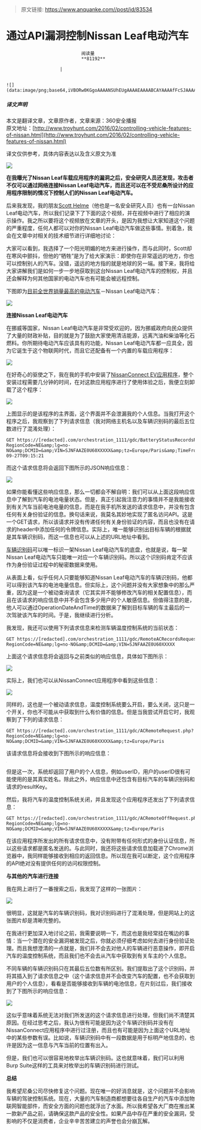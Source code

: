 > 原文链接: https://www.anquanke.com//post/id/83534 


# 通过API漏洞控制Nissan Leaf电动汽车


                                阅读量   
                                **81192**
                            
                        |
                        
                                                                                                                                    ![](data:image/png;base64,iVBORw0KGgoAAAANSUhEUgAAAAEAAAABCAYAAAAfFcSJAAAAAXNSR0IArs4c6QAAAARnQU1BAACxjwv8YQUAAAAJcEhZcwAADsQAAA7EAZUrDhsAAAANSURBVBhXYzh8+PB/AAffA0nNPuCLAAAAAElFTkSuQmCC)
                                                                                            



##### 译文声明

本文是翻译文章，文章原作者，文章来源：360安全播报
                                <br>原文地址：[http://www.troyhunt.com/2016/02/controlling-vehicle-features-of-nissan.html](http://www.troyhunt.com/2016/02/controlling-vehicle-features-of-nissan.html)

译文仅供参考，具体内容表达以及含义原文为准

[![](https://p0.ssl.qhimg.com/t015366dbb0f612961c.png)](https://p0.ssl.qhimg.com/t015366dbb0f612961c.png)

**在我曝光了Nissan Leaf车载应用程序的漏洞之后，安全研究人员还发现，攻击者不仅可以通过网络连接Nissan Leaf电动汽车，而且还可以在不受尼桑所设计的应用程序限制的情况下控制人们的Nissan Leaf电动汽车。**

后来我发现，我的朋友[Scott Helme](https://scotthelme.co.uk/)（他也是一名安全研究人员）也有一台Nissan Leaf电动汽车，所以我们记录下了下面的这个视频，并在视频中进行了相应的演示操作。我之所以要将这个视频放在文章的开头，是因为我想让大家知道这个问题的严重程度，任何人都可以对你的Nissan Leaf电动汽车做这些事情。别着急，我会在文章中对相关的技术细节进行详细地讨论：



大家可以看到，我选择了一个阳光明媚的地方来进行操作，而与此同时，Scott却在寒风中颤抖，但他的“牺牲”是为了给大家演示：即使你在非常遥远的地方，你也可以控制别人的汽车。没错，遥远的地方指的就是地球的另一端。接下来，我将给大家讲解我们是如何一步一步地获取到这台Nissan Leaf电动汽车的控制权，并且还会解释为何其他国家的电动汽车也有可能会被远程控制。

下图即为[目前全世界销量最高的电动汽车](https://en.wikipedia.org/wiki/Nissan_Leaf)－Nissan Leaf电动汽车：

[![](https://p0.ssl.qhimg.com/t017b802e92b39bac7c.png)](https://p0.ssl.qhimg.com/t017b802e92b39bac7c.png)

**连接Nissan Leaf电动汽车**

在挪威等国家，Nissan Leaf电动汽车是非常受欢迎的，因为挪威政府向民众提供了大量的财政补贴，目的就是为了鼓励大家使用清洁能源，远离汽油和柴油等化石燃料。你所期待电动汽车应该具有的功能，Nissan Leaf电动汽车都一应具全，因为它诞生于这个物联网时代，而且它还配备有一个内置的车载应用程序：

[![](https://p2.ssl.qhimg.com/t01044f01226c729ee6.png)](https://p2.ssl.qhimg.com/t01044f01226c729ee6.png)

在好奇心的驱使之下，我在我的手机中安装了[NissanConnect EV应用程序](https://itunes.apple.com/us/app/nissanconnectsm-ev/id407814405?mt=8)，整个安装过程需要几分钟的时间，在对这款应用程序进行了使用体验之后，我便立刻卸载了这个程序：

[![](https://p5.ssl.qhimg.com/t01b632658fbd3f31d1.png)](https://p5.ssl.qhimg.com/t01b632658fbd3f31d1.png)

上图显示的是该程序的主界面，这个界面并不会泄漏我的个人信息。当我打开这个程序之后，我观察到了下列请求信息（我对网络主机名以及车辆识别码的最后五位数进行了混淆处理）：

```
GET https://[redacted].com/orchestration_1111/gdc/BatteryStatusRecordsRequest.php?RegionCode=NE&amp;lg=no-NO&amp;DCMID=&amp;VIN=SJNFAAZE0U60XXXXX&amp;tz=Europe/Paris&amp;TimeFrom=2014-09-27T09:15:21
```

而这个请求信息将会返回下图所示的JSON响应信息：

[![](https://p4.ssl.qhimg.com/t01fd49d8d8b1ce761f.png)](https://p4.ssl.qhimg.com/t01fd49d8d8b1ce761f.png)

如果你能看懂这些响应信息，那么一切都会不解自明：我们可以从上面这段响应信息中了解到汽车的电池电量状态。但是，真正引起我注意力的事情并不是我能接收到有关汽车当前电池电量的信息，而是在我手机所发送的请求信息中，并没有包含任何有关身份验证的信息。换句话来说，我莫名其妙地实现了匿名访问API。这是一个GET请求，所以该请求并没有传递任何有关身份验证的内容，而且也没有在请求的header中添加任何的令牌信息。实际上，唯一能够识别出目标车辆的根据就是其车辆识别码，而这一信息也可以从上述的URL地址中看到。

[车辆识别码](https://en.wikipedia.org/wiki/Vehicle_identification_number)可以唯一标识一架Nissan Leaf电动汽车的底盘，也就是说，每一架Nissan Leaf电动汽车只能唯一对应一个车辆识别码。所以这个识别码肯定不应该作为身份验证过程中的秘密数据来使用。

从表面上看，似乎任何人只要能够知道Nissan Leaf电动汽车的车辆识别码，他都可以得到该汽车的电池电量信息。但实际上，这个问题并没有大家想象中的那么严重，因为这是一个被动查询请求（它其实并不能够修改汽车的相关配置信息），而且在该请求的响应信息中并不会包含多少用户的个人敏感信息。但值得注意的是，他人可以通过OperationDateAndTime的数据来了解到目标车辆的车主最后的一次驾驶该汽车的时间。于是，我继续进行分析。

我发现，我还可以使用下列请求信息来检测车辆温度控制系统的当前状态：

```
GET https://[redacted].com/orchestration_1111/gdc/RemoteACRecordsRequest.php?RegionCode=NE&amp;lg=no-NO&amp;DCMID=&amp;VIN=SJNFAAZE0U60XXXXX
```

上面这个请求信息将会返回与之前类似的响应信息，具体如下图所示：

[![](https://p0.ssl.qhimg.com/t016a9770df8a2b01b3.png)](https://p0.ssl.qhimg.com/t016a9770df8a2b01b3.png)

实际上，我们也可以从NissanConnect应用程序中看到这些信息：

[![](https://p2.ssl.qhimg.com/t01a3d6a173a6aa4a03.png)](https://p2.ssl.qhimg.com/t01a3d6a173a6aa4a03.png)

同样的，这也是一个被动请求信息，温度控制系统要么开启，要么关闭，这只是一个开关，你也不可能从中获取到什么有价值的信息。但是当我尝试开启它时，我观察到了下列的请求信息：

```
GET https://[redacted].com/orchestration_1111/gdc/ACRemoteRequest.php?RegionCode=NE&amp;lg=no-NO&amp;DCMID=&amp;VIN=SJNFAAZE0U60XXXXX&amp;tz=Europe/Paris
```

该请求信息将会接收到下图所示的响应信息：

[![](data:image/png;base64,iVBORw0KGgoAAAANSUhEUgAAAAEAAAABCAYAAAAfFcSJAAAAAXNSR0IArs4c6QAAAARnQU1BAACxjwv8YQUAAAAJcEhZcwAADsQAAA7EAZUrDhsAAAANSURBVBhXYzh8+PB/AAffA0nNPuCLAAAAAElFTkSuQmCC)](https://p3.ssl.qhimg.com/t01e0b5ed0035d64b2a.png)

但是这一次，系统却返回了用户的个人信息，例如userID，用户的userID很有可能使用的是其真实姓名。除此之外，响应信息中还包含有目标汽车的车辆识别码和请求的resultKey。

然后，我将汽车的温度控制系统关闭，并且发现这个应用程序还发出了下列请求信息：

```
GET https://[redacted].com/orchestration_1111/gdc/ACRemoteOffRequest.php?RegionCode=NE&amp;lg=no-NO&amp;DCMID=&amp;VIN=SJNFAAZE0U60XXXXX&amp;tz=Europe/Paris
```

在该应用程序所发出的所有请求信息中，没有附带有任何形式的身份认证信息，所以这些请求都是匿名发送的。与此同时，我还将这些请求信息加载进了Chrome浏览器中，我同样能够接收到相应的返回信息。所以现在我可以断定，这个应用程序的API绝对没有提供任何的访问权限控制。

**与其他的汽车进行连接**

我在网上进行了一番搜索之后，我发现了这样的一张图片：

[![](https://p2.ssl.qhimg.com/t01ab9f254a82cb1ee1.png)](https://p2.ssl.qhimg.com/t01ab9f254a82cb1ee1.png)

很明显，这就是汽车的车辆识别码，我对识别码进行了混淆处理，但是网站上的这张图片却是清晰完整的。

在我进行更加深入地讨论之前，我需要说明一下，而这也是我经常挂在嘴边的事情：当一个潜在的安全漏洞被发现之后，你就必须仔细考虑如何去进行身份验证处理。而且我想澄清的一点就是，我们并不会去对他人的车辆进行恶意操作，即开启汽车的温度控制系统，而且我们也不会去从汽车中获取到有关车主的个人信息。

不同车辆的车辆识别码只在其最后五位数有所区别。我们提取出了这个识别码，并将其插入到了请求信息之中（这个请求信息并不会改变汽车的配置，也不会获取到用户的个人信息），看看是否能够接收到车辆的电池信息，在片刻过后，我们接收到了下图所示的响应信息：

[![](https://p5.ssl.qhimg.com/t01b7df575bc3f3b4f2.png)](https://p5.ssl.qhimg.com/t01b7df575bc3f3b4f2.png)

这似乎意味着系统无法对我们所发送的这个请求信息进行处理，但我们尚不清楚其原因。在经过思考之后，我认为很有可能是因为这个车辆识别码并没有在NissanConnect应用程序中进行过注册，而且也有可能是因为上面这个URL地址中的某些参数有误。比如说，车辆识别码中有一段数据是用于标明产地信息的，也许是因为这一信息与汽车当前的位置有出入。

但是，我们也可以很容易地枚举出车辆识别码。这也就意味着，我们可以利用Burp Suite这样的工具来对枚举出的车辆识别码进行测试。

**总结**

我希望尼桑公司尽快修复这个问题。现在唯一的好消息就是，这个问题并不会影响车辆的驾驶控制系统。现在，大量的汽车制造商都想要往各自生产的汽车中添加物联网智能部件，而安全方面的问题也就浮出了水面。所以我希望各大厂商在推出某一款新产品之前，请确保这款产品的安全性。如果产品中存在严重的安全漏洞，受影响的不仅是消费者，企业辛辛苦苦建立的声誉也会分崩瓦解。
